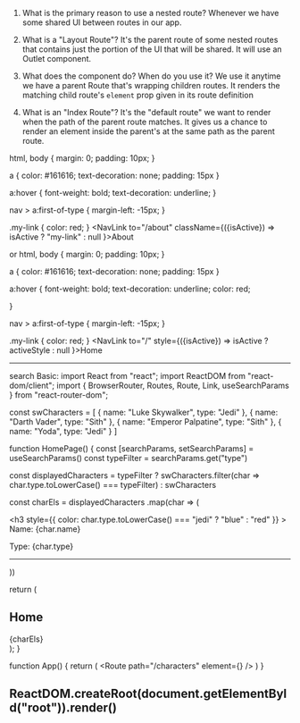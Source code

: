 1. What is the primary reason to use a nested route?
Whenever we have some shared UI between routes in our app.


2. What is a "Layout Route"?
It's the parent route of some nested routes that contains just
the portion of the UI that will be shared. It will use an Outlet
component.


3. What does the <Outlet /> component do? When do you use it?
We use it anytime we have a parent Route that's wrapping 
children routes. It renders the matching child route's
`element` prop given in its route definition


4. What is an "Index Route"?
It's the "default route" we want to render when the path
of the parent route matches. It gives us a chance to render
an element inside the parent's <Outlet /> at the same path
as the parent route.


html, body {
    margin: 0;
    padding: 10px;
}

a {
    color: #161616;
    text-decoration: none;
    padding: 15px
}

a:hover {
    font-weight: bold;
    text-decoration: underline;
}

nav > a:first-of-type {
    margin-left: -15px;
}

.my-link {
    color: red;
}
<NavLink to="/about" className={({isActive}) => isActive ? "my-link" : null }>About</NavLink>


or
html, body {
    margin: 0;
    padding: 10px;
}

a {
    color: #161616;
    text-decoration: none;
    padding: 15px
}

a:hover {
    font-weight: bold;
    text-decoration: underline;
    color: red;
    
}

nav > a:first-of-type {
    margin-left: -15px;
}

.my-link {
    color: red;
}
<NavLink to="/" style={({isActive}) => isActive ? activeStyle : null }>Home</NavLink>

----------------------------------
search Basic:
import React from "react";
import ReactDOM from "react-dom/client";
import { BrowserRouter, Routes, Route, Link, useSearchParams } from "react-router-dom";

const swCharacters = [
  { name: "Luke Skywalker", type: "Jedi" },
  { name: "Darth Vader", type: "Sith" },
  { name: "Emperor Palpatine", type: "Sith" },
  { name: "Yoda", type: "Jedi" }
]

function HomePage() {
  const [searchParams, setSearchParams] = useSearchParams()
  const typeFilter = searchParams.get("type")
  
  const displayedCharacters = typeFilter 
    ? swCharacters.filter(char => char.type.toLowerCase() === typeFilter)
    : swCharacters
  
  const charEls = displayedCharacters
    .map(char => (
      <div key={char.name}>
        <h3
          style={{ color: char.type.toLowerCase() === "jedi" ? "blue" : "red" }}
        >
          Name: {char.name}
        </h3>
        <p>Type: {char.type}</p>
        <hr />
      </div>
    ))

  return (
    <main>
      <h2>Home</h2>
      {charEls}
    </main>
  );
}


function App() {
  return (
    <BrowserRouter>
      <Routes>
        <Route path="/characters" element={<HomePage />} />
      </Routes>
    </BrowserRouter>
  )
}

ReactDOM.createRoot(document.getElementById("root")).render(<App />)
------------------------------------------